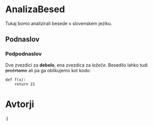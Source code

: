 # AnalizaBesed

Tukaj bomo analizirali besede v slovenskem jeziku.

## Podnaslov

### Podpodnaslov

Dve zvezdici za **debelo**, ena zvezdica za *ležeče*.
Besedilo lahko tudi ~~prečrtamo~~ ali pa ga oblikujemo kot kodo:

```
def f(x):
    return 21
```

# Avtorji

:)
